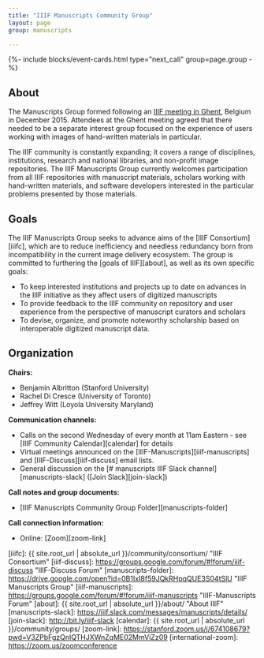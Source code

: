 ```yaml
---
title: "IIIF Manuscripts Community Group"
layout: page
group: manuscripts

---
```

{%- include blocks/event-cards.html type="next_call" group=page.group -%}

## About

The Manuscripts Group formed following an [IIIF meeting in Ghent][ghent], Belgium in December 2015. Attendees at the Ghent meeting agreed that there needed to be a separate interest group focused on the experience of users working with images of hand-written materials in particular.

The IIIF community is constantly expanding; it covers a range of disciplines, institutions, research and national libraries, and non-profit image repositories. The IIIF Manuscripts Group currently welcomes participation from all IIIF repositories with manuscript materials, scholars working with hand-written materials, and software developers interested in the particular problems presented by those materials.

## Goals

The IIIF Manuscripts Group seeks to advance aims of the [IIIF Consortium][iiifc], which are to reduce inefficiency and needless redundancy born from incompatibility in the current image delivery ecosystem. The group is committed to furthering the [goals of IIIF][about], as well as its own specific goals:

  * To keep interested institutions and projects up to date on advances in the IIIF initiative as they affect users of digitized manuscripts
  * To provide feedback to the IIIF community on repository and user experience from the perspective of manuscript curators and scholars
  * To devise, organize, and promote noteworthy scholarship based on interoperable digitized manuscript data.

## Organization

**Chairs:**

  * Benjamin Albritton (Stanford University)
  * Rachel Di Cresce (University of Toronto)
  * Jeffrey Witt (Loyola University Maryland)

**Communication channels:**

  * Calls on the second Wednesday of every month at 11am Eastern - see [IIIF Community Calendar][calendar] for details
  * Virtual meetings announced on the [IIIF-Manuscripts][iiif-manuscripts] and [IIIF-Discuss][iiif-discuss] email lists.
  * General discussion on the [# manuscripts IIIF Slack channel][manuscripts-slack] ([Join Slack][join-slack])

**Call notes and group documents:**

  * [IIIF Manuscripts Community Group Folder][manuscripts-folder]

**Call connection information:**

  * Online: [Zoom][zoom-link]

[ghent]: https://iiif.io/event/2015/ghent/ "IIIF: Access to the World's Images - Ghent 2015"
[iiifc]: {{ site.root_url | absolute_url }}/community/consortium/ "IIIF Consortium"
[iiif-discuss]: https://groups.google.com/forum/#!forum/iiif-discuss "IIIF-Discuss Forum"
[manuscripts-folder]: https://drive.google.com/open?id=0B1IxI8f59JQkRHpqQUE3S04tSlU "IIIF Manuscripts Group"
[iiif-manuscripts]: https://groups.google.com/forum/#!forum/iiif-manuscripts "IIIF-Manuscripts Forum"
[about]: {{ site.root_url | absolute_url }}/about/ "About IIIF"
[manuscripts-slack]: https://iiif.slack.com/messages/manuscripts/details/
[join-slack]: http://bit.ly/iiif-slack
[calendar]: {{ site.root_url | absolute_url }}/community/groups/
[zoom-link]: https://stanford.zoom.us/j/674108679?pwd=V3ZPbFgzQnlQTHJXWnZqME02MmViZz09
[international-zoom]: https://zoom.us/zoomconference
